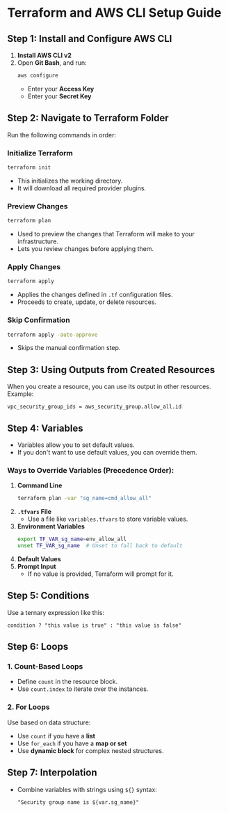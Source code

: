 
# Terraform and AWS CLI Setup Guide

## Step 1: Install and Configure AWS CLI

1. **Install AWS CLI v2**
2. Open **Git Bash**, and run:
   ```bash
   aws configure
   ```
   - Enter your **Access Key**
   - Enter your **Secret Key**

## Step 2: Navigate to Terraform Folder

Run the following commands in order:

### Initialize Terraform
```bash
terraform init
```
- This initializes the working directory.
- It will download all required provider plugins.

### Preview Changes
```bash
terraform plan
```
- Used to preview the changes that Terraform will make to your infrastructure.
- Lets you review changes before applying them.

### Apply Changes
```bash
terraform apply
```
- Applies the changes defined in `.tf` configuration files.
- Proceeds to create, update, or delete resources.

### Skip Confirmation
```bash
terraform apply -auto-approve
```
- Skips the manual confirmation step.

## Step 3: Using Outputs from Created Resources

When you create a resource, you can use its output in other resources.  
Example:
```hcl
vpc_security_group_ids = aws_security_group.allow_all.id
```

## Step 4: Variables

- Variables allow you to set default values.
- If you don't want to use default values, you can override them.

### Ways to Override Variables (Precedence Order):

1. **Command Line**
   ```bash
   terraform plan -var "sg_name=cmd_allow_all"
   ```
2. **`.tfvars` File**
   - Use a file like `variables.tfvars` to store variable values.
3. **Environment Variables**
   ```bash
   export TF_VAR_sg_name=env_allow_all
   unset TF_VAR_sg_name  # Unset to fall back to default
   ```
4. **Default Values**
5. **Prompt Input**
   - If no value is provided, Terraform will prompt for it.

## Step 5: Conditions

Use a ternary expression like this:
```hcl
condition ? "this value is true" : "this value is false"
```

## Step 6: Loops

### 1. Count-Based Loops
- Define `count` in the resource block.
- Use `count.index` to iterate over the instances.

### 2. For Loops

Use based on data structure:
- Use `count` if you have a **list**
- Use `for_each` if you have a **map or set**
- Use **dynamic block** for complex nested structures.

## Step 7: Interpolation

- Combine variables with strings using `${}` syntax:
  ```hcl
  "Security group name is ${var.sg_name}"
  ```
